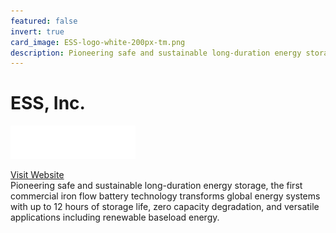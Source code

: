 ```yaml
---
featured: false
invert: true
card_image: ESS-logo-white-200px-tm.png
description: Pioneering safe and sustainable long-duration energy storage, the first commercial iron flow battery technology transforms global energy systems with up to 12 hours of storage life, zero capacity degradation, and versatile applications including renewable baseload energy.
---
```


# ESS, Inc.
<img src="ESS-logo-white-200px-tm.png" alt="Logo" style="max-width: 200px; height: auto;">

<a href="https://essinc.com/">Visit Website</a>  
Pioneering safe and sustainable long-duration energy storage, the first commercial iron flow battery technology transforms global energy systems with up to 12 hours of storage life, zero capacity degradation, and versatile applications including renewable baseload energy.
